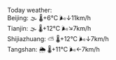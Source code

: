 Today weather:  
Beijing: 🌫  🌡️+6°C 🌬️↓11km/h  
Tianjin: 🌫  🌡️+12°C 🌬️↘7km/h  
Shijiazhuang: ⛅️  🌡️+12°C 🌬️↓7km/h  
Tangshan: 🌦   🌡️+11°C 🌬️←7km/h  
